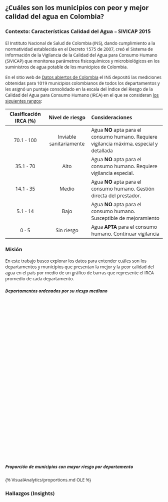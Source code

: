 ## ¿Cuáles son los municipios con peor y mejor calidad del agua en Colombia?

### Contexto: Características Calidad del Agua – SIVICAP 2015

El Instituto Nacional de Salud de Colombia (INS), dando cumplimiento a la normatividad establecida en el Decreto 1575 de 2007, creó el Sistema de Información de la Vigilancia de la Calidad del Agua para Consumo Humano (SIVICAP) que monitorea parámetros fisicoquímicos y microbiológicos en los suministros de agua potable de los municipios de Colombia.

En el sitio web de [Datos abiertos de Colombia](https://www.datos.gov.co/Salud-y-Protecci-n-Social/Caracter-sticas-Calidad-del-Agua-SIVICAP/jjzc-8w82) el INS depositó las mediciones obtenidas para 1019 municipios colombianos de todos los departamentos y les asignó un puntaje consolidado en la escala del Índice del Riesgo de la Calidad del Agua para Consumo Humano (IRCA) en el que se consideran [los siguientes rangos](http://www.aguasyaguas.com.co/calidad_agua/index.php/es/home-es-es/10-contenido/10-irca-definicion-analisis-e-interpretacion):

| Clasificación IRCA (%)       | Nivel de riesgo           | Consideraciones                                          |
|:----------------------------:|:-------------------------:|:---------------------------------------------------------|
| 70.1 - 100                   | Inviable sanitariamente   | Agua **NO** apta para el consumo humano. Requiere vigilancia máxima, especial y detallada  |
| 35.1 - 70                    | Alto                      | Agua **NO** apta para el consumo humano. Requiere vigilancia especial.|
| 14.1 - 35                    | Medio                     | Agua **NO** apta para el consumo humano. Gestión directa del prestador.    |
| 5.1 - 14                     | Bajo                      | Agua **NO** apta para el consumo humano. Susceptible de mejoramiento|
| 0 - 5                        | Sin riesgo                | Agua **APTA** para el consumo humano. Continuar vigilancia|

### Misión
En este trabajo busco explorar los datos para entender cuáles son los departamentos y municipios que presentan la mejor y la peor calidad del agua en el país por medio de un gráfico de barras que represente el IRCA promedio de cada departamento.

##### Departamentos ordenados por su riesgo mediano
<style>
body {
  font-family: 'Open Sans', sans-serif;
}
#main2 {
  width: 1000px;
}
.axis .domain {
  display: none;
}
  
.toolTip {
  pointer-events: none;
	position: absolute;
  display: none;
  min-width: 50px;
  height: auto;
  background: none repeat scroll 0 0 #ffffff;
  padding: 9px 14px 6px 14px;
  border-radius: 4px;
  text-align: left;
  line-height: 1.3;
  color: #5B6770;
  box-shadow: 0px 3px 9px rgba(0, 0, 0, .15);
}
.toolTip:after {
  content: "";
  width: 0;
  height: 0;
  border-left: 12px solid transparent;
  border-right: 12px solid transparent;
  border-top: 12px solid white;
  position: absolute;
  bottom: -10px;
  left: 50%;
  margin-left: -12px;
}  
.toolTip span {
	font-weight: 500;
  color: #081F2C;
  
</style>
<div id="main2">
<svg width="1000" height="500"></svg>
</div>
<script src="https://d3js.org/d3.v4.min.js"></script>
<script>
  
    //Dimensiones del objeto SVG y consideraciones de márgenes para el caso particular. 
  
var svg = d3.select("svg"),
    margin = {top: 20, right: 300, bottom: 130, left: 40},
    width = +svg.attr("width") - margin.left - margin.right,
    height = +svg.attr("height") - margin.top - margin.bottom,
    g = svg.append("g").attr("transform", "translate(" + margin.left + "," + margin.top + ")");
    
    
    
    // Selección de la escala del eje x
var x = d3.scaleBand()
    .rangeRound([0, width])
    .paddingInner(0.05)
    .align(0.1);

// Selección de la escala del eje y
var y = d3.scaleLinear()
    .rangeRound([height, 0]);
    
    
    //Carga de los datos para la visualización. Son datos procesados derivados de los originales.
d3.csv("datasets/sivicap2015_viz1.csv", function(error, data) {
    if (error) throw error;
  
  
   //Selección de las columnas del conjunto de datos que utilizaré, establecimiento de los rangos máximos y ordenamiento de los datos.
  
  var maximumIRCAValue = 100;
  
		data.sort(function(a, b) { return a.IRCAPromedio - b.IRCAPromedio});
    x.domain(data.map(function(d) { return d.departamento; }));
    y.domain([0, maximumIRCAValue]).nice();

  
	//Establecer el eje X  
      g.append("g")
        .attr("class", "axis axis--x")
        .attr("transform", "translate(0," + height + ")")
        .call(d3.axisBottom(x))
        .selectAll("text")
  				.attr("transform", "rotate(45)")
      		.attr("text-anchor", "start")
  				.attr("font-size", "13");
  
    //Definiciones del eje Y: Etiquetas, rótulo del eje y tamaño.
    g.append("g")
        .attr("class", "axis")
        .call(d3.axisLeft(y).ticks(null, "s"))
      .append("text")
        .attr("x", 2)
        .attr("y", y(y.ticks().pop()) + 0.5)
        .attr("dy", "0.32em")
        .attr("fill", "#000")
        .attr("font-weight", "bold")
        .attr("text-anchor", "start")
        .text("Mediana del IRCA (%)")
        .attr("font-size", 13)
        .attr("text-anchor", "middle")
        .attr("transform", "rotate(-90)")
        .attr("x", 0 - (height/2))
        .attr("y", 7 - margin.left);
  
  g.selectAll(".bar")
      	.data(data)
      .enter().append("rect")
  			.attr("class", "barra")
        .attr("x", function(d) { return x(d.departamento); })
        .attr("y", function(d) { return y(d.IRCAPromedio); })
        .attr("width", x.bandwidth())
        .attr("height", function(d) { return height - y(d.IRCAPromedio); })
  			.attr("fill", "#8787A3")
        .on("mousemove", function(d){
    				d3.select(this).attr("fill", "#588C73");
    				tooltip
              .style("left", d3.event.pageX - 50 + "px")
              .style("top", d3.event.pageY - 70 + "px")
              .style("display", "inline-block")
      				.html("Mediana del departamento: " + d3.format(".3")(d.IRCAPromedio) +"%" + "<br><span>" + "Municipio con mayor IRCA: " + (d.municipioIRCAAlto) + " (" + d3.format(".3")(d.IRCAMasAlto)+ "%)" +"</span>" + "<br><span>" + "Municipio con menor IRCA: " + (d.municipioIRCABajo) + " (" + d3.format(".3")(d.IRCAMasBajo)+ "%)"  +"</span>");
        
  })
    		    .on("mouseout", function(d, i) { tooltip.style("display", "none");d3.select(this).attr("fill", function() {
                return "#8787A3";
            });})

   	
});

  //Defino los tooltips
  var tooltip = d3.select("body").append("div").attr("class", "toolTip");

  
  </script>

##### Proporción de municipios con mayor riesgo por departamento

{% VisualAnalytics/proportions.md OLE %}


### Hallazgos (Insights)
